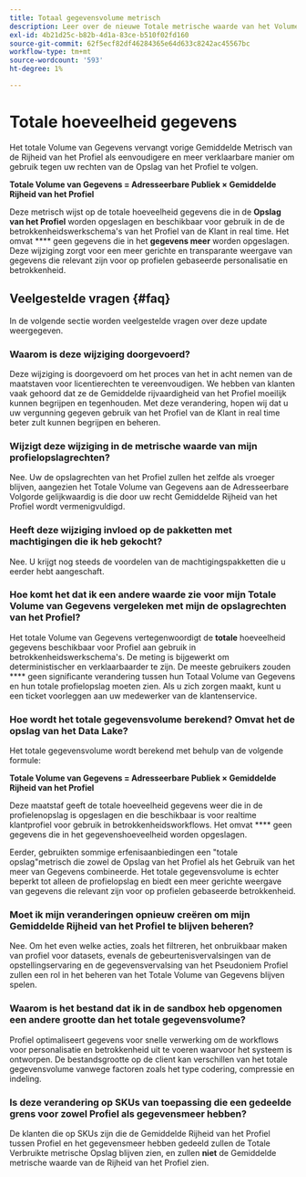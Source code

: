 ```yaml
---
title: Totaal gegevensvolume metrisch
description: Leer over de nieuwe Totale metrische waarde van het Volume van Gegevens en hoe het vorige gemiddelde profielrijkdom vervangt.
exl-id: 4b21d25c-b82b-4d1a-83ce-b510f02fd160
source-git-commit: 62f5ecf82df46284365e64d633c8242ac45567bc
workflow-type: tm+mt
source-wordcount: '593'
ht-degree: 1%

---
```


# Totale hoeveelheid gegevens

Het totale Volume van Gegevens vervangt vorige Gemiddelde Metrisch van de Rijheid van het Profiel als eenvoudigere en meer verklaarbare manier om gebruik tegen uw rechten van de Opslag van het Profiel te volgen.

**Totale Volume van Gegevens = Adresseerbare Publiek × Gemiddelde Rijheid van het Profiel**

Deze metrisch wijst op de totale hoeveelheid gegevens die in de **Opslag van het Profiel** worden opgeslagen en beschikbaar voor gebruik in de de betrokkenheidswerkschema&#39;s van het Profiel van de Klant in real time. Het omvat **** geen gegevens die in het **gegevens meer** worden opgeslagen. Deze wijziging zorgt voor een meer gerichte en transparante weergave van gegevens die relevant zijn voor op profielen gebaseerde personalisatie en betrokkenheid.

## Veelgestelde vragen {#faq}

In de volgende sectie worden veelgestelde vragen over deze update weergegeven.

### Waarom is deze wijziging doorgevoerd?

Deze wijziging is doorgevoerd om het proces van het in acht nemen van de maatstaven voor licentierechten te vereenvoudigen. We hebben van klanten vaak gehoord dat ze de Gemiddelde rijvaardigheid van het Profiel moeilijk kunnen begrijpen en tegenhouden. Met deze verandering, hopen wij dat u uw vergunning gegeven gebruik van het Profiel van de Klant in real time beter zult kunnen begrijpen en beheren.

### Wijzigt deze wijziging in de metrische waarde van mijn profielopslagrechten?

Nee. Uw de opslagrechten van het Profiel zullen het zelfde als vroeger blijven, aangezien het Totale Volume van Gegevens aan de Adresseerbare Volgorde gelijkwaardig is die door uw recht Gemiddelde Rijheid van het Profiel wordt vermenigvuldigd.

### Heeft deze wijziging invloed op de pakketten met machtigingen die ik heb gekocht?

Nee. U krijgt nog steeds de voordelen van de machtigingspakketten die u eerder hebt aangeschaft.

### Hoe komt het dat ik een andere waarde zie voor mijn Totale Volume van Gegevens vergeleken met mijn de opslagrechten van het Profiel?

Het totale Volume van Gegevens vertegenwoordigt de **totale** hoeveelheid gegevens beschikbaar voor Profiel aan gebruik in betrokkenheidswerkschema&#39;s. De meting is bijgewerkt om deterministischer en verklaarbaarder te zijn. De meeste gebruikers zouden **** geen significante verandering tussen hun Totaal Volume van Gegevens en hun totale profielopslag moeten zien. Als u zich zorgen maakt, kunt u een ticket voorleggen aan uw medewerker van de klantenservice.

### Hoe wordt het totale gegevensvolume berekend? Omvat het de opslag van het Data Lake?

Het totale gegevensvolume wordt berekend met behulp van de volgende formule:

**Totale Volume van Gegevens = Adresseerbare Publiek × Gemiddelde Rijheid van het Profiel**

Deze maatstaf geeft de totale hoeveelheid gegevens weer die in de profielenopslag is opgeslagen en die beschikbaar is voor realtime klantprofiel voor gebruik in betrokkenheidsworkflows. Het omvat **** geen gegevens die in het gegevenshoeveelheid worden opgeslagen.

Eerder, gebruikten sommige erfenisaanbiedingen een &quot;totale opslag&quot;metrisch die zowel de Opslag van het Profiel als het Gebruik van het meer van Gegevens combineerde. Het totale gegevensvolume is echter beperkt tot alleen de profielopslag en biedt een meer gerichte weergave van gegevens die relevant zijn voor op profielen gebaseerde betrokkenheid.

### Moet ik mijn veranderingen opnieuw creëren om mijn Gemiddelde Rijheid van het Profiel te blijven beheren?

Nee. Om het even welke acties, zoals het filtreren, het onbruikbaar maken van profiel voor datasets, evenals de gebeurtenisvervalsingen van de opstellingservaring en de gegevensvervalsing van het Pseudoniem Profiel zullen een rol in het beheren van het Totale Volume van Gegevens blijven spelen.

### Waarom is het bestand dat ik in de sandbox heb opgenomen een andere grootte dan het totale gegevensvolume?

Profiel optimaliseert gegevens voor snelle verwerking om de workflows voor personalisatie en betrokkenheid uit te voeren waarvoor het systeem is ontworpen. De bestandsgrootte op de client kan verschillen van het totale gegevensvolume vanwege factoren zoals het type codering, compressie en indeling.

### Is deze verandering op SKUs van toepassing die een gedeelde grens voor zowel Profiel als gegevensmeer hebben?

De klanten die op SKUs zijn die de Gemiddelde Rijheid van het Profiel tussen Profiel en het gegevensmeer hebben gedeeld zullen de Totale Verbruikte metrische Opslag blijven zien, en zullen **niet** de Gemiddelde metrische waarde van de Rijheid van het Profiel zien.
